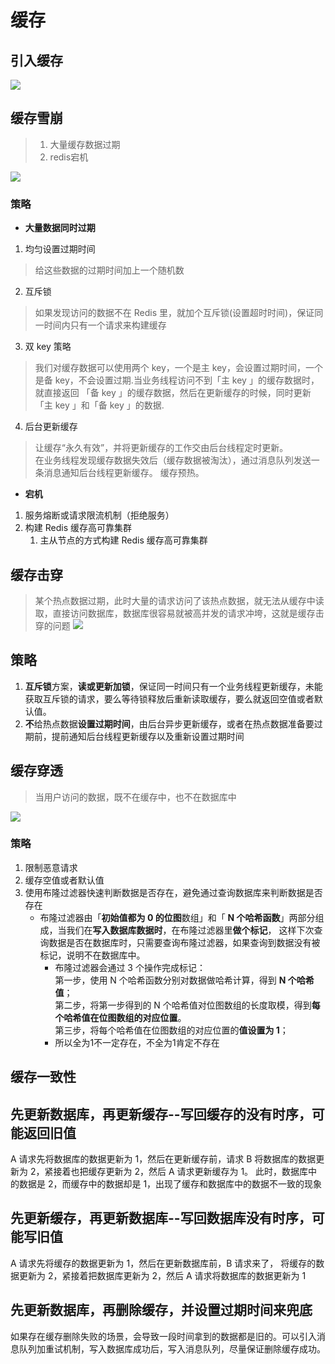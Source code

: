 # 缓存

## 引入缓存
![](https://img-blog.csdnimg.cn/img_convert/37e4378d2edcb5e217b00e5f12973efd.png)
## 缓存雪崩
> 1. 大量缓存数据过期
> 2. redis宕机
> 

![](https://img-blog.csdnimg.cn/img_convert/717343a0da7a1b05edab1d1cdf8f28e5.png)
### 策略
* **大量数据同时过期**
1. 均匀设置过期时间
> 给这些数据的过期时间加上一个随机数

2. 互斥锁
> 如果发现访问的数据不在 Redis 里，就加个互斥锁(设置超时时间)，保证同一时间内只有一个请求来构建缓存

3. 双 key 策略
> 我们对缓存数据可以使用两个 key，一个是主 key，会设置过期时间，一个是备 key，不会设置过期.当业务线程访问不到「主 key 」的缓存数据时，就直接返回
> 「备 key 」的缓存数据，然后在更新缓存的时候，同时更新「主 key 」和「备 key 」的数据.
4. 后台更新缓存
> 让缓存“永久有效”，并将更新缓存的工作交由后台线程定时更新。  
> 在业务线程发现缓存数据失效后（缓存数据被淘汰），通过消息队列发送一条消息通知后台线程更新缓存。
> 缓存预热。

* **宕机**
1. 服务熔断或请求限流机制（拒绝服务）
2. 构建 Redis 缓存高可靠集群
   1. 主从节点的方式构建 Redis 缓存高可靠集群


## 缓存击穿
> 某个热点数据过期，此时大量的请求访问了该热点数据，就无法从缓存中读取，直接访问数据库，数据库很容易就被高并发的请求冲垮，这就是缓存击穿的问题
![](https://img-blog.csdnimg.cn/img_convert/acb5f4e7ef24a524a53c39eb016f63d4.png)

## 策略
1. **互斥锁**方案，**读或更新加锁**，保证同一时间只有一个业务线程更新缓存，未能获取互斥锁的请求，要么等待锁释放后重新读取缓存，要么就返回空值或者默认值。
2. **不**给热点数据**设置过期时间**，由后台异步更新缓存，或者在热点数据准备要过期前，提前通知后台线程更新缓存以及重新设置过期时间

## 缓存穿透
> 当用户访问的数据，既不在缓存中，也不在数据库中
> 
![](https://img-blog.csdnimg.cn/img_convert/b7031182f770a7a5b3c82eaf749f53b0.png)
### 策略
1. 限制恶意请求
2. 缓存空值或者默认值
3. 使用布隆过滤器快速判断数据是否存在，避免通过查询数据库来判断数据是否存在
   * 布隆过滤器由「**初始值都为 0 的位图**数组」和「 **N 个哈希函数**」两部分组成，当我们在**写入数据库数据时**，在布隆过滤器里**做个标记**，
   这样下次查询数据是否在数据库时，只需要查询布隆过滤器，如果查询到数据没有被标记，说明不在数据库中。
      * 布隆过滤器会通过 3 个操作完成标记：    
      第一步，使用 N 个哈希函数分别对数据做哈希计算，得到 **N 个哈希值**；  
      第二步，将第一步得到的 N 个哈希值对位图数组的长度取模，得到**每个哈希值在位图数组的对应位置**。  
      第三步，将每个哈希值在位图数组的对应位置的**值设置为 1**；  
      * 所以全为1不一定存在，不全为1肯定不存在
      


## 缓存一致性
## 先更新数据库，再更新缓存--写回缓存的没有时序，可能返回旧值
A 请求先将数据库的数据更新为 1，然后在更新缓存前，请求 B 将数据库的数据更新为 2，紧接着也把缓存更新为 2，然后 A 请求更新缓存为 1。
此时，数据库中的数据是 2，而缓存中的数据却是 1，出现了缓存和数据库中的数据不一致的现象
## 先更新缓存，再更新数据库--写回数据库没有时序，可能写旧值
A 请求先将缓存的数据更新为 1，然后在更新数据库前，B 请求来了， 将缓存的数据更新为 2，紧接着把数据库更新为 2，然后 A 请求将数据库的数据更新为 1
## 先更新数据库，再删除缓存，并设置过期时间来兜底
如果存在缓存删除失败的场景，会导致一段时间拿到的数据都是旧的。可以引入消息队列加重试机制，写入数据库成功后，写入消息队列，尽量保证删除缓存成功。
